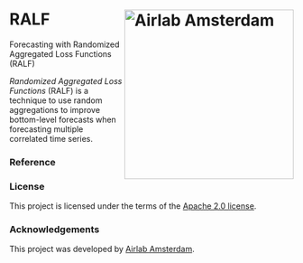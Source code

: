 # RALF <img src="https://icai.ai/wp-content/uploads/2020/01/AIRLabAmsterdam-10-6-gecomprimeerd-transparant.png" width="300" alt="Airlab Amsterdam" align="right"> 
Forecasting with Randomized Aggregated Loss Functions (RALF)

_Randomized Aggregated Loss Functions_ (RALF) is a technique to use random aggregations to improve bottom-level forecasts when forecasting multiple correlated time series.

### Reference ###

### License ###
This project is licensed under the terms of the [Apache 2.0 license](https://github.com/elephaint/ralf/blob/main/LICENSE).

### Acknowledgements ###
This project was developed by [Airlab Amsterdam](https://icai.ai/airlab/).
